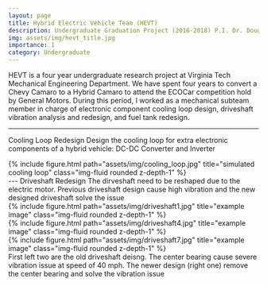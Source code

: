 ```yaml
---
layout: page
title: Hybrid Electric Vehicle Team (HEVT)
description: Undergraduate Graduation Project (2016-2018) P.I. Dr. Douglas Nelson
img: assets/img/hevt_title.jpg
importance: 1
category: Undergraduate
---
```


HEVT is a four year undergraduate research project at Virginia Tech Mechanical Engineering Department. We have spent four years to convert a Chevy Camaro to a Hybrid Camaro to attend the ECOCar competition hold by General Motors. During this period, I worked as a mechanical subteam member in charge of electronic component cooling loop design, driveshaft vibration analysis and redesign, and fuel tank redesign. 


---
Cooling Loop Redesign
Design the cooling loop for extra electronic components of a hybrid vehicle: DC-DC Converter and Inverter

<div class="row">
    <div class="col-sm mt-3 mt-md-0">
        {% include figure.html path="assets/img/cooling_loop.jpg" title="simulated cooling loop" class="img-fluid rounded z-depth-1" %}
    </div>
</div>
---
Driveshaft Redesign
The dirveshaft need to be reshaped due to the electric motor. Previous driveshaft design cause high vibration and the new designed driveshaft solve the issue


<div class="row">
    <div class="col-sm mt-3 mt-md-0">
        {% include figure.html path="assets/img/driveshaft1.jpg" title="example image" class="img-fluid rounded z-depth-1" %}
    </div>
    <div class="col-sm mt-3 mt-md-0">
        {% include figure.html path="assets/img/driveshaft4.jpg" title="example image" class="img-fluid rounded z-depth-1" %}
    </div>
    <div class="col-sm mt-3 mt-md-0">
        {% include figure.html path="assets/img/driveshaft7.jpg" title="example image" class="img-fluid rounded z-depth-1" %}
    </div>
</div>
<div class="caption">
    First left two are the old driveshaft deisng. The center bearing cause severe vibration issue at speed of 40 mph. The newer design (right one) remove the center bearing and solve the vibration issue
</div>

